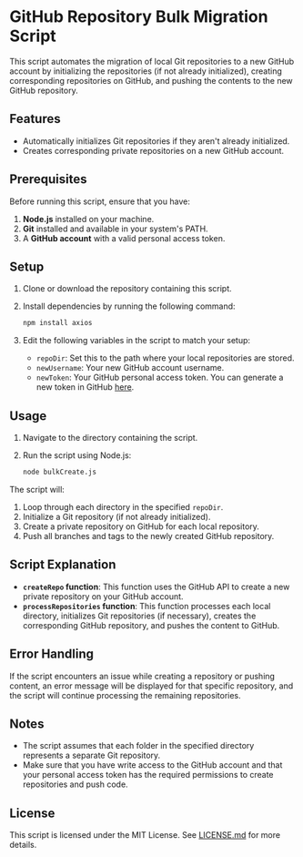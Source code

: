 # GitHub Repository Bulk Migration Script

This script automates the migration of local Git repositories to a new GitHub account by initializing the repositories (if not already initialized), creating corresponding repositories on GitHub, and pushing the contents to the new GitHub repository.

## Features
- Automatically initializes Git repositories if they aren't already initialized.
- Creates corresponding private repositories on a new GitHub account.

## Prerequisites

Before running this script, ensure that you have:

1. **Node.js** installed on your machine.
2. **Git** installed and available in your system's PATH.
3. A **GitHub account** with a valid personal access token.

## Setup

1. Clone or download the repository containing this script.
2. Install dependencies by running the following command:

    ```bash
    npm install axios
    ```

3. Edit the following variables in the script to match your setup:

    - `repoDir`: Set this to the path where your local repositories are stored.
    - `newUsername`: Your new GitHub account username.
    - `newToken`: Your GitHub personal access token. You can generate a new token in GitHub [here](https://github.com/settings/tokens).

## Usage

1. Navigate to the directory containing the script.
2. Run the script using Node.js:

    ```bash
    node bulkCreate.js
    ```

The script will:

1. Loop through each directory in the specified `repoDir`.
2. Initialize a Git repository (if not already initialized).
3. Create a private repository on GitHub for each local repository.
4. Push all branches and tags to the newly created GitHub repository.

## Script Explanation

- **`createRepo` function**: This function uses the GitHub API to create a new private repository on your GitHub account.
- **`processRepositories` function**: This function processes each local directory, initializes Git repositories (if necessary), creates the corresponding GitHub repository, and pushes the content to GitHub.

## Error Handling

If the script encounters an issue while creating a repository or pushing content, an error message will be displayed for that specific repository, and the script will continue processing the remaining repositories.

## Notes

- The script assumes that each folder in the specified directory represents a separate Git repository.
- Make sure that you have write access to the GitHub account and that your personal access token has the required permissions to create repositories and push code.

## License

This script is licensed under the MIT License. See [LICENSE.md](LICENSE.md) for more details.
